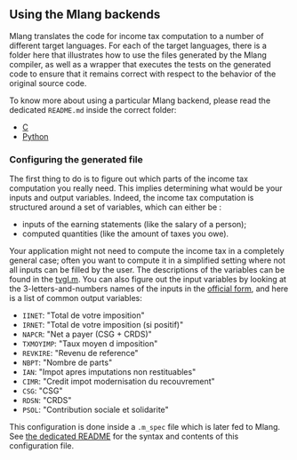 ## Using the Mlang backends

Mlang translates the code for income tax computation to a number of different
target languages. For each of the target languages, there is a folder here
that illustrates how to use the files generated by the Mlang compiler, as
well as a wrapper that executes the tests on the generated code to ensure
that it remains correct with respect to the behavior of the original source
code.

To know more about using a particular Mlang backend, please read the dedicated
`README.md` inside the correct folder:

* [C](c/README.md)
* [Python](python/README.md)

### Configuring the generated file

The first thing to do is to figure out which parts of the income tax computation
you really need. This implies determining what would be your inputs and output
variables. Indeed, the income tax computation is structured around a set of
variables, which can either be :
* inputs of the earning statements (like the salary of a person);
* computed quantities (like the amount of taxes you owe).

Your application might not need to compute the income tax in a completely
general case; often you want to compute it in a simplified setting where not
all inputs can be filled by the user. The descriptions of the variables can be
found in the [tvgI.m](https://gitlab.adullact.net/dgfip/ir-calcul/-/tree/master/sources2018m_6_7/tgvI.m). You can also
figure out the input variables by looking at the 3-letters-and-numbers names
of the inputs in the
[official form](https://www3.impots.gouv.fr/simulateur/calcul_impot/2019/simplifie/index.htm),
and here is a list of common output variables:

* `IINET`: "Total de votre imposition"
* `IRNET`: "Total de votre imposition (si positif)"
* `NAPCR`: "Net a payer (CSG + CRDS)"
* `TXMOYIMP`: "Taux moyen d imposition"
* `REVKIRE`: "Revenu de reference"
* `NBPT`: "Nombre de parts"
* `IAN`: "Impot apres imputations non restituables"
* `CIMR`: "Credit impot modernisation du recouvrement"
* `CSG`: "CSG"
* `RDSN`: "CRDS"
* `PSOL`: "Contribution sociale et solidarite"

This configuration is done inside a `.m_spec` file which is later fed to Mlang.
See [the dedicated README](../m_specs/README.md) for the syntax and contents
of this configuration file.
